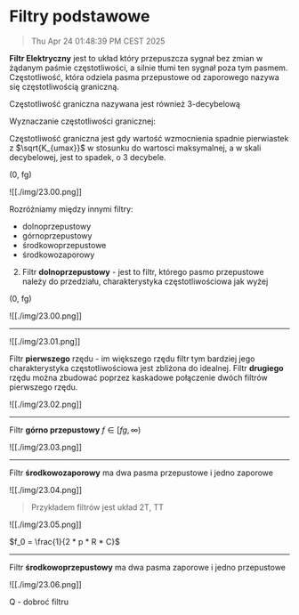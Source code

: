 # Filtry podstawowe

> Thu Apr 24 01:48:39 PM CEST 2025

 **Filtr Elektryczny** jest to układ który przepuszcza sygnał bez zmian w żądanym paśmie częstotliwości, a silnie tłumi ten sygnał poza tym pasmem. Częstotliwość, która odziela pasma przepustowe od zaporowego nazywa się częstotliwością graniczną.

Częstotliwość graniczna nazywana jest również 3-decybelową

Wyznaczanie częstotliwości granicznej:

Częstotliwość graniczna jest gdy wartość wzmocnienia spadnie pierwiastek z $\sqrt{K_{umax}}$ w stosunku do wartosci maksymalnej, a w skali decybelowej, jest to spadek, o 3 decybele.

(0, fg)

![[./img/23.00.png]]

Rozróżniamy między innymi filtry:
- dolnoprzepustowy
- górnoprzepustowy
- środkowoprzepustowe
- środkowozaporowy

2. Filtr **dolnoprzepustowy** - jest to filtr, którego pasmo przepustowe należy do przedziału, charakterystyka częstotliwościowa jak wyżej

(0, fg)

![[./img/23.00.png]]

---

![[./img/23.01.png]]

Filtr **pierwszego** rzędu - im większego rzędu filtr tym bardziej jego charakterystyka częstotliwościowa jest zbliżona do idealnej.
Filtr **drugiego** rzędu można zbudować poprzez kaskadowe połączenie dwóch filtrów pierwszego rzędu.

![[./img/23.02.png]]

---

Filtr **górno przepustowy** $f \in [fg, \infty)$

![[./img/23.03.png]]

---

Filtr **środkowozaporowy** ma dwa pasma przepustowe i jedno zaporowe

![[./img/23.04.png]]

> Przykładem filtrów jest układ 2T, TT

![[./img/23.05.png]]

$f_0 = \frac{1}{2 * p * R * C}$

---

Filtr **środkowoprzepustowy** ma dwa pasma zaporowe i jedno przepustowe 

![[./img/23.06.png]]

Q - dobroć filtru

